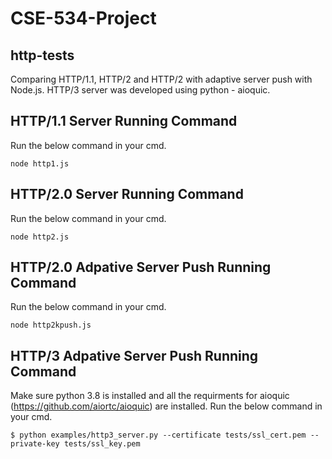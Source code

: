 # CSE-534-Project


## http-tests
Comparing HTTP/1.1, HTTP/2 and HTTP/2 with adaptive server push with Node.js. HTTP/3 server was developed using python - aioquic. 

## HTTP/1.1 Server Running Command
Run the below command in your cmd.

```
node http1.js
```

## HTTP/2.0 Server Running Command
Run the below command in your cmd.

```
node http2.js
```


## HTTP/2.0 Adpative Server Push Running Command
Run the below command in your cmd.

```
node http2kpush.js
```

## HTTP/3 Adpative Server Push Running Command
Make sure python 3.8 is installed and all the requirments for aioquic (https://github.com/aiortc/aioquic) are installed. Run the below command in your cmd.

```
$ python examples/http3_server.py --certificate tests/ssl_cert.pem --private-key tests/ssl_key.pem
```
